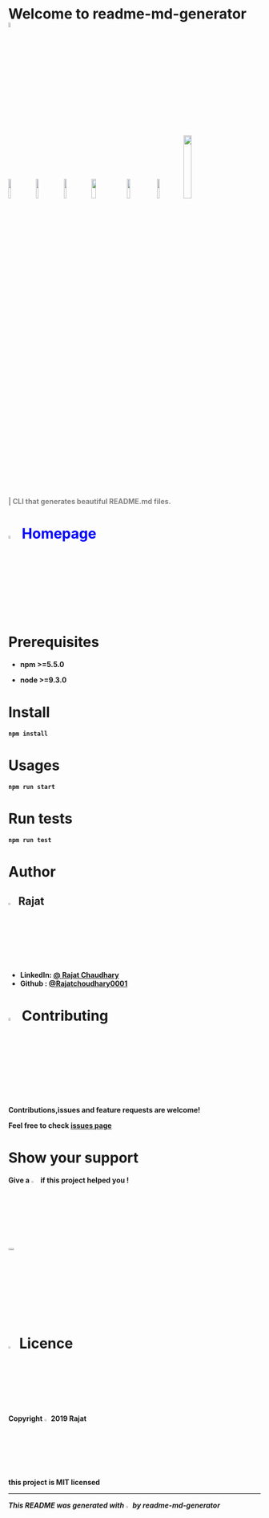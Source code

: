 <h1><b>Welcome to readme-md-generator <img src="https://whatemoji.org/wp-content/uploads/2020/07/Waving-Hand-Emoji.png"  width="5%" height="5%"> </h1>
<h2>
<img src = "https://img.shields.io/badge/Version-0.5.0-1D1FCC?style=for-the-badge&logo=version"  width="10%" height="10%">
<img src = "https://img.shields.io/badge/npm->=5.5.0-1D1FCC?style=for-the-badge&logo=npm"  width="10%" height="10%">
<img src = "https://img.shields.io/badge/node->=9.3.0-1D1FCC?style=for-the-badge&logo=node"  width="10%" height="10%">
<img src = "https://img.shields.io/badge/Documentation-yes-36B807?style=for-the-badge&logo=version"  width="13%" height="10%">
<img src = "https://img.shields.io/badge/Maintained-yes-27FF09?style=for-the-badge&logo=version"  width="11%" height="10%">
<img src = "https://img.shields.io/badge/Lincence-MIT-FFC65A?style=for-the-badge&logo=version"  width="9.5%" height="10%">
<img src = "https://img.shields.io/badge/LinekdIn- @ Rajat chaudhary-1D1FCC?style=for-the-badge&logo=LinkedIn"width="18%" height="%20" > </h2>
<h4 style ="color:gray;"> | CLI that generates beautiful README.md files.</h4>

<h1 style ="color:blue;"> <img src="https://em-content.zobj.net/thumbs/120/apple/354/house_1f3e0.png"width="4%" height="4%">      <b>  Homepage</h1> 

<h1> <b>Prerequisites</h1>

* npm >=5.5.0

* node >=9.3.0
<h1><b>Install</h1>

``` 
npm install
```
<h1><b>Usages</h1>

```
npm run start
```

<h1><b>Run tests</h1>

```
npm run test
```

<h1><b>Author</h1>
<h2><img src="https://em-content.zobj.net/thumbs/120/apple/354/bust-in-silhouette_1f464.png"  width="3%" height="3%"> <b>Rajat</h2>

* LinkedIn: [@ Rajat Chaudhary](https://www.linkedin.com/in/rajat-chaudhary-0222b2262/)
* Github : [@Rajatchoudhary0001](https://github.com/Rajatchoudhary0001/)

<h1><img src="https://em-content.zobj.net/thumbs/120/apple/354/handshake_1f91d.png"  width="4%" height="4%"> <b>Contributing</h1>
Contributions,issues and feature requests are welcome!

Feel free to check [issues page](https://docs.npmjs.com/cli/v7/commands/npm-help)
<h1><b>Show your support</h1>
Give a <img src="https://em-content.zobj.net/thumbs/160/apple/354/star_2b50.png"  width="3%" height="3%">  if this project helped you !
<br>
<br>
<img src="https://intellitonic.com/wp-content/uploads/2019/12/become_a_patron_button@2x.png"  width="15%" height="3%">
<br>
<br>
<h1><img src="https://em-content.zobj.net/thumbs/120/apple/354/memo_1f4dd.png"  width="3%" height="3%"> <b>Licence</h1>
Copyright <img src="https://em-content.zobj.net/thumbs/120/apple/354/copyright_a9-fe0f.png"  width="2%" height="3%"> 2019 Rajat
<br>
this project is MIT licensed

---
*This README was generated with* <img src="https://em-content.zobj.net/thumbs/120/apple/354/red-heart_2764-fe0f.png"  width="2%" height="3%">  *by readme-md-generator*
 

